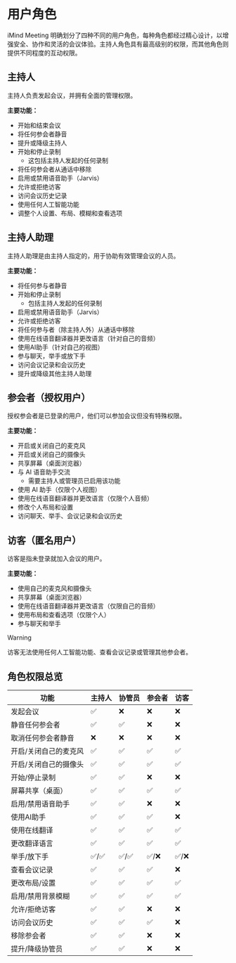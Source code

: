 # 用户角色

iMind Meeting 明确划分了四种不同的用户角色，每种角色都经过精心设计，以增强安全、协作和灵活的会议体验。主持人角色具有最高级别的权限，而其他角色则提供不同程度的互动权限。

## 主持人

主持人负责发起会议，并拥有全面的管理权限。

**主要功能：**

- 开始和结束会议
- 将任何参会者静音
- 提升或降级主持人
- 开始和停止录制
  - 这包括主持人发起的任何录制
- 将任何参会者从通话中移除
- 启用或禁用语音助手（Jarvis）
- 允许或拒绝访客
- 访问会议历史记录
- 使用任何人工智能功能
- 调整个人设置、布局、模糊和查看选项

## 主持人助理

主持人助理是由主持人指定的，用于协助有效管理会议的人员。

**主要功能：**

- 将任何参与者静音
- 开始和停止录制
  - 包括主持人发起的任何录制
- 启用或禁用语音助手（Jarvis）
- 允许或拒绝访客
- 将任何参与者（除主持人外）从通话中移除
- 使用在线语音翻译器并更改语言（针对自己的音频）
- 使用AI助手（针对自己的视图）
- 参与聊天，举手或放下手
- 访问会议记录和会议历史
- 提升或降级其他主持人助理

## 参会者（授权用户）

授权参会者是已登录的用户，他们可以参加会议但没有特殊权限。

**主要功能：**

- 开启或关闭自己的麦克风
- 开启或关闭自己的摄像头
- 共享屏幕（桌面浏览器）
- 与 AI 语音助手交流
  - 需要主持人或管理员已启用该功能
- 使用 AI 助手（仅限个人视图）
- 使用在线语音翻译器并更改语言（仅限个人音频）
- 修改个人布局和设置
- 访问聊天、举手、会议记录和会议历史

## 访客（匿名用户）

访客是指未登录就加入会议的用户。

**主要功能：**

- 使用自己的麦克风和摄像头
- 共享屏幕（桌面浏览器）
- 使用在线语音翻译器并更改语言（仅限自己的音频）
- 使用布局和查看选项（仅限个人）
- 参与聊天和举手

> [!WARNING]
> 访客无法使用任何人工智能功能、查看会议记录或管理其他参会者。

## 角色权限总览

| 功能                      | 主持人 | 协管员 | 参会者 | 访客 |
| ------------------------- | ------ | ------ | ------ | ---- |
| 发起会议                  | ✅     | ❌     | ❌     | ❌   |
| 静音任何参会者            | ✅     | ✅     | ❌     | ❌   |
| 取消任何参会者静音        | ❌     | ❌     | ❌     | ❌   |
| 开启/关闭自己的麦克风     | ✅     | ✅     | ✅     | ✅   |
| 开启/关闭自己的摄像头     | ✅     | ✅     | ✅     | ✅   |
| 开始/停止录制             | ✅     | ✅     | ❌     | ❌   |
| 屏幕共享（桌面）          | ✅     | ✅     | ✅     | ✅   |
| 启用/禁用语音助手         | ✅     | ✅     | ❌     | ❌   |
| 使用AI助手                | ✅     | ✅     | ✅     | ❌   |
| 使用在线翻译              | ✅     | ✅     | ✅     | ✅   |
| 更改翻译语言              | ✅     | ✅     | ✅     | ✅   |
| 举手/放下手               | ✅/✅  | ✅/✅  | ✅/❌  | ✅/❌ |
| 查看会议记录              | ✅     | ✅     | ✅     | ❌   |
| 更改布局/设置             | ✅     | ✅     | ✅     | ✅   |
| 启用/禁用背景模糊         | ✅     | ✅     | ✅     | ✅   |
| 允许/拒绝访客             | ✅     | ✅     | ❌     | ❌   |
| 访问会议历史              | ✅     | ✅     | ✅     | ❌   |
| 移除参会者                | ✅     | ✅     | ❌     | ❌   |
| 提升/降级协管员           | ✅     | ✅     | ❌     | ❌   |